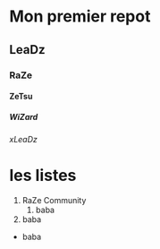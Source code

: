 # Mon premier repot

## LeaDz

### RaZe

#### ZeTsu

##### WiZard

###### xLeaDz

# les listes

1. RaZe Community
   1. baba
1. baba

- baba

